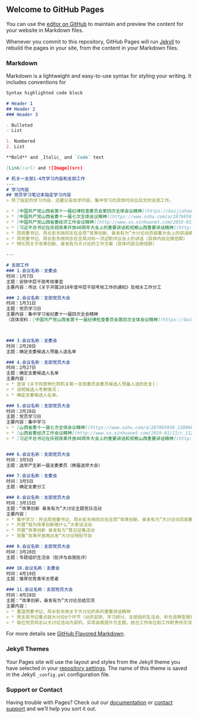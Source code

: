 ## Welcome to GitHub Pages

You can use the [editor on GitHub](https://github.com/sunjinning/sunjinning.github.io/edit/master/index.md) to maintain and preview the content for your website in Markdown files.

Whenever you commit to this repository, GitHub Pages will run [Jekyll](https://jekyllrb.com/) to rebuild the pages in your site, from the content in your Markdown files.

### Markdown

Markdown is a lightweight and easy-to-use syntax for styling your writing. It includes conventions for

```markdown
Syntax highlighted code block

# Header 1
## Header 2
### Header 3

- Bulleted
- List

1. Numbered
2. List

**Bold** and _Italic_ and `Code` text

[Link](url) and ![Image](src)

# 机关一支部1-4月学习内容和支部工作
---
# 学习内容
## 党员学习笔记本指定学习内容
> 除了指定的学习内容，还建议有自学内容，集中学习的具体时间见后文的支部工作。

> * [中国共产党山西省第十一届纪律检查委员会第四次全体会议精神](https://baijiahao.baidu.com/s?id=1623220604415180476)
> * [中国共产党山西省委十一届七次全体会议精神](https://www.sohu.com/a/287865930_120066528)
> * [中国共产党山西省委经济工作会议精神](http://www.sx.xinhuanet.com/2019-01/11/c_1123974463.htm)
> * [习近平总书记在庆祝改革开放40周年大会上的重要讲话和视察山西重要讲话精神](http://www.xinhuanet.com/2018-12/18/c_1123872025.htm)
> * 局党委书记、局长彭东晓同志在全局“改革创新、奋发有为”大讨论动员部署大会上的讲话精神（具体内容见微信群）
> * 局党委书记、局长彭东晓同志在全局对标一流述职评议会上的讲话（具体内容见微信群）
> * 物化院关于改革创新、奋发有为大讨论的工作方案（具体内容见微信群）

---

# 支部工作
### 1.会议名称：支委会
时间：1月7日
主题：安排中层干部考核事宜
主要内容：传达《关于开展2018年度中层干部考核工作的通知》及相关工作分工

### 2.会议名称：支部党员大会
时间：1月31日
主题：党员学习日
主要内容：集中学习省纪委十一届四次全会精神
（具体资料：[中国共产党山西省第十一届纪律检查委员会第四次全体会议精神](https://baijiahao.baidu.com/s?id=1623220604415180476))



### 3.会议名称：支委会
时间：2月20日
主题：确定支委候选人预备人选名单

### 4.会议名称：支部党员大会
时间：2月27日
主题：确定支委候选人名单
主要内容：
> * 宣读《关于同意物化院机关第一支部委员会委员候选人预备人选的批复》；
> * 说明候选人考察情况；
> * 确定支委候选人名单。

### 5.会议名称：支部党员大会
时间：2月28日
主题：党员学习日
主要内容：集中学习
> * [山西省委十一届七次全体会议精神](https://www.sohu.com/a/287865930_120066528)；
> * [山西省委经济工作会议精神](http://www.sx.xinhuanet.com/2019-01/11/c_1123974463.htm)；
> * [习近平总书记在庆祝改革开放40周年大会上的重要讲话和视察山西重要讲话精神](http://www.xinhuanet.com/2018-12/18/c_1123872025.htm)


### 6.会议名称：支部党员大会
时间：3月5日
主题：选举产生新一届支委委员（换届选举大会）

### 7.会议名称：支委会
时间：3月5日
主题：确定支委分工

### 8.会议名称：支部党员大会
时间：3月15日
主题：“改革创新 奋发有为”大讨论主题党日活动
主要内容：
> * 集中学习：传达局党委书记、局长彭东晓同志在全局“改革创新、奋发有为”大讨论动员部署大会上的讲话精神；传达物化院关于改革创新、奋发有为大讨论的工作方案；习近平总书记在庆祝改革开放40周年大会上的重要讲话和视察山西重要讲话精神。
> * 开展“我为改革创新做什么”大家谈活动
> * 开展“改革创新 奋发有为”意见征集活动
> * 观看“改革开放再出发”大讨论特别节目

### 9.会议名称：支部党员大会
时间：3月28日
主题：专题组织生活会（批评与自我批评）

### 10.会议名称：支委会
时间：4月19日
主题：推荐优秀青年志愿者

### 11.会议名称：支部党员大会
时间：4月28日
主题：“改革创新，奋发有为”大讨论总结交流
主要内容：
> * 重温党委书记、局长彭东晓关于大讨论的系列重要讲话精神
> * 党支部书记重点就大讨论6个环节（动员安排、学习研讨、支部组织生活会、听先进典型报告、立足岗位做贡献、支部范围小结）中存在的问题，围绕活动开展的情况和效果进行总结
> * 每位党员同志以大讨论活动为契机、实现自我提升为主题，结合工作岗位和工作职责作交流发言


```

For more details see [GitHub Flavored Markdown](https://guides.github.com/features/mastering-markdown/).

### Jekyll Themes

Your Pages site will use the layout and styles from the Jekyll theme you have selected in your [repository settings](https://github.com/sunjinning/sunjinning.github.io/settings). The name of this theme is saved in the Jekyll `_config.yml` configuration file.

### Support or Contact

Having trouble with Pages? Check out our [documentation](https://help.github.com/categories/github-pages-basics/) or [contact support](https://github.com/contact) and we’ll help you sort it out.
